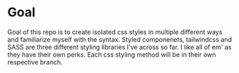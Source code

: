 # Goal
Goal of this repo is to create isolated css styles in multiple different ways and familiarize myself with the syntax. Styled componenets, tailwindcss and SASS are three different styling libraries I've across so far. I like all of em' as they have their own perks. Each css styling method will be in their own respective branch. 
